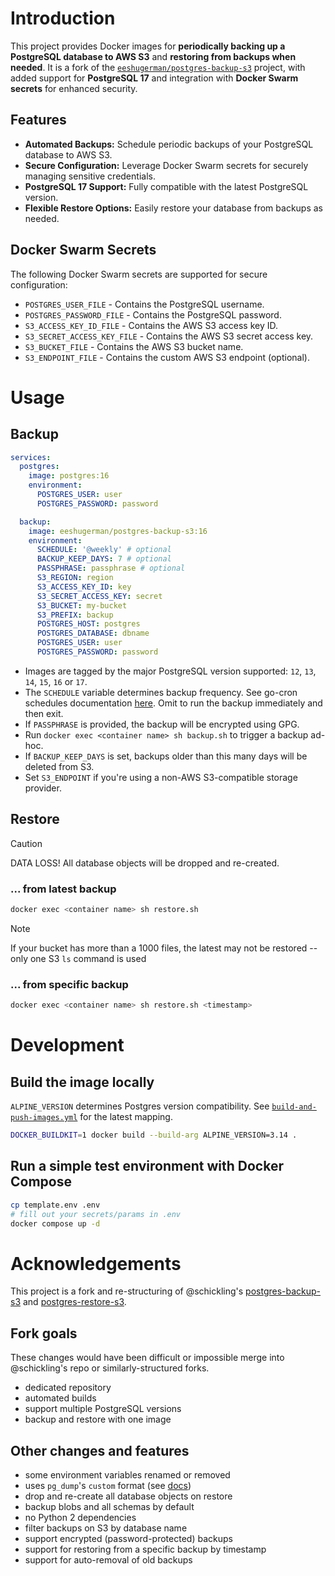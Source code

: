 # Introduction

This project provides Docker images for **periodically backing up a PostgreSQL database to AWS S3** and **restoring from backups when needed**. It is a fork of the [`eeshugerman/postgres-backup-s3`](https://github.com/eeshugerman/postgres-backup-s3) project, with added support for **PostgreSQL 17** and integration with **Docker Swarm secrets** for enhanced security.

## Features

- **Automated Backups:** Schedule periodic backups of your PostgreSQL database to AWS S3.
- **Secure Configuration:** Leverage Docker Swarm secrets for securely managing sensitive credentials.
- **PostgreSQL 17 Support:** Fully compatible with the latest PostgreSQL version.
- **Flexible Restore Options:** Easily restore your database from backups as needed.

## Docker Swarm Secrets

The following Docker Swarm secrets are supported for secure configuration:

- `POSTGRES_USER_FILE` - Contains the PostgreSQL username.
- `POSTGRES_PASSWORD_FILE` - Contains the PostgreSQL password.
- `S3_ACCESS_KEY_ID_FILE` - Contains the AWS S3 access key ID.
- `S3_SECRET_ACCESS_KEY_FILE` - Contains the AWS S3 secret access key.
- `S3_BUCKET_FILE` - Contains the AWS S3 bucket name.
- `S3_ENDPOINT_FILE` - Contains the custom AWS S3 endpoint (optional).


# Usage

## Backup

```yaml
services:
  postgres:
    image: postgres:16
    environment:
      POSTGRES_USER: user
      POSTGRES_PASSWORD: password

  backup:
    image: eeshugerman/postgres-backup-s3:16
    environment:
      SCHEDULE: '@weekly' # optional
      BACKUP_KEEP_DAYS: 7 # optional
      PASSPHRASE: passphrase # optional
      S3_REGION: region
      S3_ACCESS_KEY_ID: key
      S3_SECRET_ACCESS_KEY: secret
      S3_BUCKET: my-bucket
      S3_PREFIX: backup
      POSTGRES_HOST: postgres
      POSTGRES_DATABASE: dbname
      POSTGRES_USER: user
      POSTGRES_PASSWORD: password
```

- Images are tagged by the major PostgreSQL version supported: `12`, `13`, `14`, `15`, `16` or `17`.
- The `SCHEDULE` variable determines backup frequency. See go-cron schedules documentation [here](http://godoc.org/github.com/robfig/cron#hdr-Predefined_schedules). Omit to run the backup immediately and then exit.
- If `PASSPHRASE` is provided, the backup will be encrypted using GPG.
- Run `docker exec <container name> sh backup.sh` to trigger a backup ad-hoc.
- If `BACKUP_KEEP_DAYS` is set, backups older than this many days will be deleted from S3.
- Set `S3_ENDPOINT` if you're using a non-AWS S3-compatible storage provider.

## Restore

> [!CAUTION]
> DATA LOSS! All database objects will be dropped and re-created.

### ... from latest backup

```sh
docker exec <container name> sh restore.sh
```

> [!NOTE]
> If your bucket has more than a 1000 files, the latest may not be restored -- only one S3 `ls` command is used

### ... from specific backup

```sh
docker exec <container name> sh restore.sh <timestamp>
```

# Development

## Build the image locally

`ALPINE_VERSION` determines Postgres version compatibility. See [`build-and-push-images.yml`](.github/workflows/build-and-push-images.yml) for the latest mapping.

```sh
DOCKER_BUILDKIT=1 docker build --build-arg ALPINE_VERSION=3.14 .
```

## Run a simple test environment with Docker Compose

```sh
cp template.env .env
# fill out your secrets/params in .env
docker compose up -d
```

# Acknowledgements

This project is a fork and re-structuring of @schickling's [postgres-backup-s3](https://github.com/schickling/dockerfiles/tree/master/postgres-backup-s3) and [postgres-restore-s3](https://github.com/schickling/dockerfiles/tree/master/postgres-restore-s3).

## Fork goals

These changes would have been difficult or impossible merge into @schickling's repo or similarly-structured forks.

- dedicated repository
- automated builds
- support multiple PostgreSQL versions
- backup and restore with one image

## Other changes and features

- some environment variables renamed or removed
- uses `pg_dump`'s `custom` format (see [docs](https://www.postgresql.org/docs/10/app-pgdump.html))
- drop and re-create all database objects on restore
- backup blobs and all schemas by default
- no Python 2 dependencies
- filter backups on S3 by database name
- support encrypted (password-protected) backups
- support for restoring from a specific backup by timestamp
- support for auto-removal of old backups
